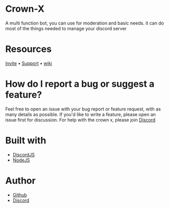 # Crown-X
A multi function bot, you can use for moderation and basic needs. it can do most of the things needed to manage your discord server

# Resources
[Invite](https://discord.com/oauth2/authorize?client_id=833947242213539870&permissions=4294967287&scope=bot) • [Support](https://discord.gg/pfuRrY7Gyu) • [wiki](https://github.com/ShubhGamerz/Project-Crown-X/wiki)

# How do I report a bug or suggest a feature?

Feel free to open an issue with your bug report or feature request, with as many details as possible. If you'd like to write a feature, please open an issue first for discussion. For help with the crown x, please join [Discord](https://discord.gg/pfuRrY7Gyu)

# Built with

- [DiscordJS](https://discord.js.org/#/)
- [NodeJS](https://nodejs.org/en/)

# Author

- [Github](https://github.com/ShubhGamerz)
- [Discord](https://discord.gg/pfuRrY7Gyu)

